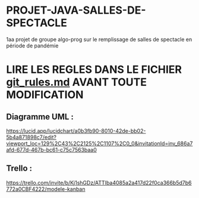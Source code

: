 # PROJET-JAVA-SALLES-DE-SPECTACLE
1aa projet  de groupe algo-prog sur le remplissage de salles de spectacle en période de pandémie

# LIRE LES REGLES DANS LE FICHIER [git_rules.md](git_rules.md) AVANT TOUTE MODIFICATION

## Diagramme UML :
https://lucid.app/lucidchart/a0b3fb90-8010-42de-bb02-5b4a871898c7/edit?viewport_loc=129%2C43%2C2125%2C1107%2C0_0&invitationId=inv_686a7afd-677d-467b-bc61-c75c7563baa0

## Trello :
https://trello.com/invite/b/Kj1shGDz/ATTIba4085a2a417d22f0ca366b5d7b6772a0CBF4222/modele-kanban
